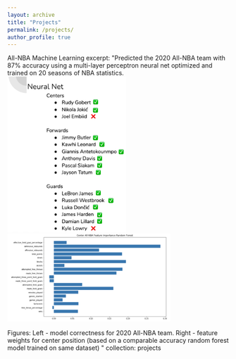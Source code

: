 ```yaml
---
layout: archive
title: "Projects"
permalink: /projects/
author_profile: true
---
```


All-NBA Machine Learning
excerpt: "Predicted the 2020 All-NBA team with 87% accuracy using a multi-layer perceptron neural net optimized and trained on 20 seasons of NBA statistics.
<br/>
<img src='/images/NN_NBA_performance.png' width='270'>
<img src='/images/center_feature_performance.png' width='370'>

Figures: Left - model correctness for 2020 All-NBA team. Right - feature weights for center position (based on a comparable accuracy random forest model trained on same dataset) "
collection: projects

<!--
{% include base_path %}

{% for post in site.projects reversed %}
  {% include archive-single.html %}
{% endfor %}
-->
